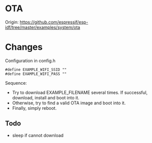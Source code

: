 # OTA

Origin: https://github.com/espressif/esp-idf/tree/master/examples/system/ota

# Changes

Configuration in config.h
```
#define EXAMPLE_WIFI_SSID ""
#define EXAMPLE_WIFI_PASS ""
```

Sequence:
* Try to download EXAMPLE_FILENAME several times. If successful, download, install and boot into it.
* Otherwise, try to find a valid OTA image and boot into it.
* Finally, simply reboot.

## Todo

* sleep if cannot download
